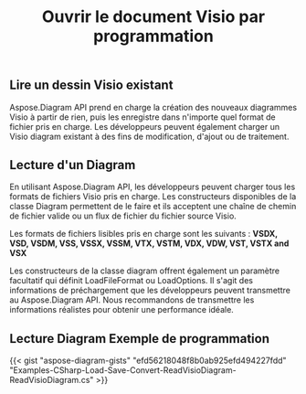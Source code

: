 ﻿---
title: Ouvrir le document Visio par programmation
linktitle: Ouvrir le document Visio
type: docs
weight: 20
url: /fr/net/open-visio-document/
description: Cette page décrit comment ouvrir le document Visio à partir de zéro avec la bibliothèque Aspose.Diagram.
---
## **Lire un dessin Visio existant**
Aspose.Diagram API prend en charge la création des nouveaux diagrammes Visio à partir de rien, puis les enregistre dans n'importe quel format de fichier pris en charge. Les développeurs peuvent également charger un Visio diagram existant à des fins de modification, d'ajout ou de traitement.
## **Lecture d'un Diagram**
En utilisant Aspose.Diagram API, les développeurs peuvent charger tous les formats de fichiers Visio pris en charge. Les constructeurs disponibles de la classe Diagram permettent de le faire et ils acceptent une chaîne de chemin de fichier valide ou un flux de fichier du fichier source Visio.

Les formats de fichiers lisibles pris en charge sont les suivants :
**VSDX, VSD, VSDM, VSS, VSSX, VSSM, VTX, VSTM, VDX, VDW, VST, VSTX and VSX**

Les constructeurs de la classe diagram offrent également un paramètre facultatif qui définit LoadFileFormat ou LoadOptions. Il s'agit des informations de préchargement que les développeurs peuvent transmettre au Aspose.Diagram API. Nous recommandons de transmettre les informations réalistes pour obtenir une performance idéale.
## **Lecture Diagram Exemple de programmation**
{{< gist "aspose-diagram-gists" "efd56218048f8b0ab925efd494227fdd" "Examples-CSharp-Load-Save-Convert-ReadVisioDiagram-ReadVisioDiagram.cs" >}}
